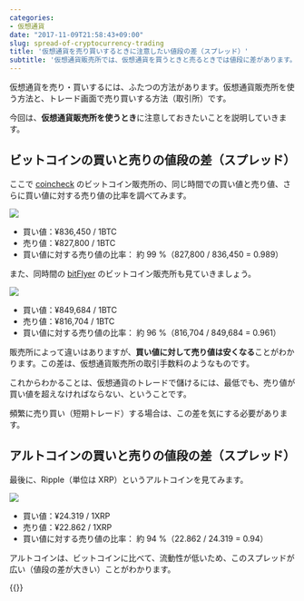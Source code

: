 ```yaml
---
categories:
- 仮想通貨
date: "2017-11-09T21:58:43+09:00"
slug: spread-of-cryptocurrency-trading
title: '仮想通貨を売り買いするときに注意したい値段の差（スプレッド）'
subtitle: '仮想通貨販売所では、仮想通貨を買うときと売るときでは値段に差があります。頻繁にトレードするときは、その値段の差に気をつけておきましょう。'
---
```


仮想通貨を売り・買いするには、ふたつの方法があります。仮想通貨販売所を使う方法と、トレード画面で売り買いする方法（取引所）です。

今回は、**仮想通貨販売所を使うとき**に注意しておきたいことを説明していきます。

## ビットコインの買いと売りの値段の差（スプレッド）

ここで [coincheck](https://coincheck.com/?c=h_3cAbRPgrw) のビットコイン販売所の、同じ時間での買い値と売り値、さらに買い値に対する売り値の比率を調べてみます。

<img src="/images/2017/11/spread-of-cryptocurrency-trading-1.png">

* 買い値：¥836,450 / 1BTC
* 売り値：¥827,800 / 1BTC
* 買い値に対する売り値の比率： 約 99 %（827,800 / 836,450 = 0.989）

また、同時間の [bitFlyer](https://bitflyer.jp/?bf=hus1mkdt) のビットコイン販売所も見ていきましょう。

<img src="/images/2017/11/spread-of-cryptocurrency-trading-2.png">

* 買い値：¥849,684 / 1BTC
* 売り値：¥816,704 / 1BTC
* 買い値に対する売り値の比率： 約 96 %（816,704 / 849,684 = 0.961）

販売所によって違いはありますが、**買い値に対して売り値は安くなる**ことがわかります。この差は、仮想通貨販売所の取引手数料のようなものです。

これからわかることは、仮想通貨のトレードで儲けるには、最低でも、売り値が買い値を超えなければならない、ということです。

頻繁に売り買い（短期トレード）する場合は、この差を気にする必要があります。

## アルトコインの買いと売りの値段の差（スプレッド）

最後に、Ripple（単位は XRP）というアルトコインを見てみます。

<img src="/images/2017/11/spread-of-cryptocurrency-trading-3.png">

* 買い値：¥24.319 / 1XRP
* 売り値：¥22.862 / 1XRP
* 買い値に対する売り値の比率： 約 94 %（22.862 / 24.319 = 0.94）

アルトコインは、ビットコインに比べて、流動性が低いため、このスプレッドが広い（値段の差が大きい）ことがわかります。

{{<cryptocurrency>}}